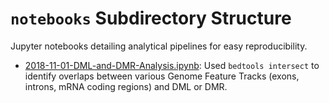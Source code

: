 # `notebooks` Subdirectory Structure

Jupyter notebooks detailing analytical pipelines for easy reproducibility.

- [2018-11-01-DML-and-DMR-Analysis.ipynb](https://github.com/fish546-2018/yaamini-virginica/blob/master/notebooks/2018-11-01-DML-and-DMR-Analysis.ipynb): Used `bedtools intersect` to identify overlaps between various Genome Feature Tracks (exons, introns, mRNA coding regions) and DML or DMR.
